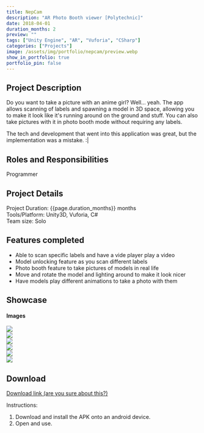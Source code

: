 ```yaml
---
title: NepCam 
description: "AR Photo Booth viewer [Polytechnic]"
date: 2018-04-01
duration_months: 2
preview: ""
tags: ["Unity Engine", "AR", "Vuforia", "CSharp"]
categories: ["Projects"]
image: /assets/img/portfolio/nepcam/preview.webp
show_in_portfolio: true
portfolio_pin: false
---
```


## **Project Description**
Do you want to take a picture with an anime girl? Well... yeah. The app allows scanning of labels and spawning a model in 3D space, allowing you to make it look like it's running around on the ground and stuff. You can also take pictures with it in photo booth mode without requiring any labels.  

The tech and development that went into this application was great, but the implementation was a mistake. :\|

## **Roles and Responsibilities**
Programmer  

## **Project Details**
Project Duration: {{page.duration_months}} months  
Tools/Platform: Unity3D, Vuforia, C#  
Team size: Solo  

## Features completed  
- Able to scan specific labels and have a vide player play a video
- Model unlocking feature as you scan different labels
- Photo booth feature to take pictures of models in real life 
- Move and rotate the model and lighting around to make it look nicer
- Have models play different animations to take a photo with them

## **Showcase**
#### Images  
![](/assets/img/portfolio/nepcam/1.webp)  
![](/assets/img/portfolio/nepcam/2.webp)  
![](/assets/img/portfolio/nepcam/3.webp)  
![](/assets/img/portfolio/nepcam/4.webp)  
![](/assets/img/portfolio/nepcam/6.webp)  
![](/assets/img/portfolio/nepcam/8.webp)  

## **Download**
[Download link (are you sure about this?)](https://drive.google.com/file/d/1MO5xqhfKD_Z5uaXyIGafmHT6xW5rUxwZ/view?usp=sharing)  

 Instructions:
 1. Download and install the APK onto an android device.
 2. Open and use.

